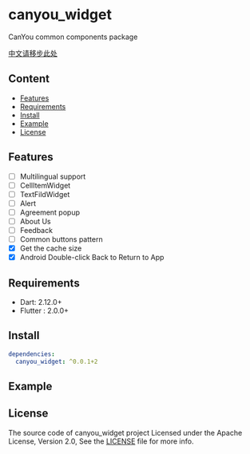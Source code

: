 # canyou_widget

CanYou common components package

[中文请移步此处](./README_CN.md)

## Content

- [Features](#features)
- [Requirements](#requirements)
- [Install](#install)
- [Example](#example)
- [License](#license)

## Features

- [ ] Multilingual support
- [ ] CellItemWidget
- [ ] TextFildWidget
- [ ] Alert
- [ ] Agreement popup
- [ ] About Us
- [ ] Feedback
- [ ] Common buttons pattern
- [x] Get the cache size
- [x] Android Double-click Back to Return to App

## Requirements

- Dart: 2.12.0+
- Flutter : 2.0.0+

## Install

```yaml
dependencies:
  canyou_widget: ^0.0.1+2
```

## Example

## License

The source code of canyou_widget project Licensed under the Apache License, Version 2.0,
See the [LICENSE](./LICENSE) file for more info.

